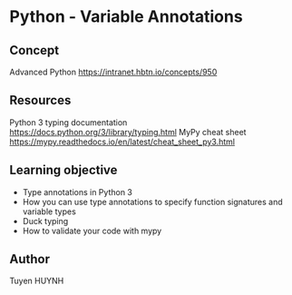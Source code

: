 # Python - Variable Annotations

## Concept

Advanced Python <a>https://intranet.hbtn.io/concepts/950</a>

## Resources

Python 3 typing documentation <a>https://docs.python.org/3/library/typing.html</a>
MyPy cheat sheet <a>https://mypy.readthedocs.io/en/latest/cheat_sheet_py3.html</a>

## Learning objective

- Type annotations in Python 3
- How you can use type annotations to specify function signatures and variable types
- Duck typing
- How to validate your code with mypy

## Author
Tuyen HUYNH